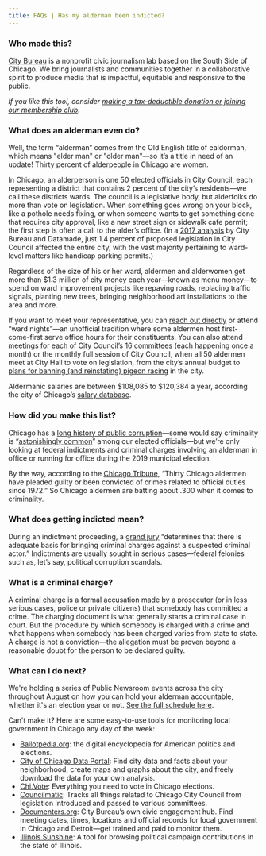 ```yaml
---
title: FAQs | Has my alderman been indicted?
---
```


### Who made this?

[City Bureau](https://www.citybureau.org/) is a nonprofit civic journalism lab based on the South Side of Chicago. We bring journalists and communities together in a collaborative spirit to produce media that is impactful, equitable and responsive to the public.

*If you like this tool, consider [making a tax-deductible donation or joining our membership club](http://citybureau.org/press-club).*

### What does an alderman even do?

Well, the term “alderman” comes from the Old English title of ealdorman, which means "elder man" or "older man"—so it’s a title in need of an update! Thirty percent of alderpeople in Chicago are women. 

In Chicago, an alderperson is one 50 elected officials in City Council, each representing a district that contains 2 percent of the city’s residents—we call these districts wards. The council is a legislative body, but alderfolks do more than vote on legislation. When something goes wrong on your block, like a pothole needs fixing, or when someone wants to get something done that requires city approval, like a new street sign or sidewalk cafe permit; the first step is often a call to the alder’s office. (In a [2017 analysis](https://www.citybureau.org/what-went-wrong) by City Bureau and Datamade, just 1.4 percent of proposed legislation in City Council affected the entire city, with the vast majority pertaining to ward-level matters like handicap parking permits.)

Regardless of the size of his or her ward, aldermen and alderwomen get more than $1.3 million of city money each year—known as menu money—to spend on ward improvement projects like repaving roads, replacing traffic signals, planting new trees, bringing neighborhood art installations to the area and more.

If you want to meet your representative, you can [reach out directly](https://www.chicago.gov/city/en/about/wards.html) or attend “ward nights”—an unofficial tradition where some aldermen host first-come-first serve office hours for their constituents. You can also attend meetings for each of City Council’s 16 [committees](https://www.propublica.org/article/chicago-city-council-legislative-committees-chairs-aldermen-political-favors-patronage) (each happening once a month) or the monthly full session of City Council, when all 50 aldermen meet at City Hall to vote on legislation, from the city’s annual budget to [plans for banning (and reinstating) pigeon racing](https://www.chicagotribune.com/politics/ct-met-chicago-legalize-pigeon-racing-20180628-story.html) in the city.

Aldermanic salaries are between $108,085 to $120,384 a year, according the city of Chicago’s [salary database](https://data.cityofchicago.org/Administration-Finance/Current-Employee-Names-Salaries-and-Position-Title/xzkq-xp2w).

### How did you make this list?

Chicago has a [long history of public corruption](https://en.wikipedia.org/wiki/Corruption_in_Illinois#Chicago_aldermen)—some would say criminality is “[astonishingly common](https://www.economist.com/united-states/2019/01/12/chicagos-political-system-is-set-up-to-produce-corruption)” among our elected officials—but we’re only looking at federal indictments and criminal charges involving an alderman in office or running for office during the 2019 municipal election.

By the way, according to the [Chicago Tribune](https://www.chicagotribune.com/news/breaking/ct-chicago-convicted-aldermen-htmlstory.html), “Thirty Chicago aldermen have pleaded guilty or been convicted of crimes related to official duties since 1972.” So Chicago aldermen are batting about .300 when it comes to criminality.

### What does getting indicted mean?

During an indictment proceeding, a [grand jury](http://www.law.cornell.edu/wex/grand_jury) “determines that there is adequate basis for bringing criminal charges against a suspected criminal actor.” Indictments are usually sought in serious cases—federal felonies such as, let’s say, political corruption scandals.

### What is a criminal charge?

A [criminal charge](https://en.wikipedia.org/wiki/Criminal_charge) is a formal accusation made by a prosecutor (or in less serious cases, police or private citizens) that somebody has committed a crime. The charging document is what generally starts a criminal case in court. But the procedure by which somebody is charged with a crime and what happens when somebody has been charged varies from state to state. A charge is not a conviction—the allegation must be proven beyond a reasonable doubt for the person to be declared guilty.

### What can I do next?

We're holding a series of Public Newsroom events across the city throughout August on how you can hold your alderman accountable, whether it's an election year or not. [See the full schedule here]((https://www.citybureau.org/notebook/2019/7/18/the-public-newsroom-returns-with-a-look-at-your-alderpersons-first-100-days)).

Can’t make it? Here are some easy-to-use tools for monitoring local government in Chicago any day of the week:

* [Ballotpedia.org](https://ballotpedia.org/City_elections_in_Chicago,_Illinois_(2019)): the digital encyclopedia for American politics and elections.
* [City of Chicago Data Portal](https://data.cityofchicago.org/): Find city data and facts about your neighborhood; create maps and graphs about the city, and freely download the data for your own analysis.
* [Chi.Vote](https://chi.vote/): Everything you need to vote in Chicago elections.
* [Councilmatic](https://chicago.councilmatic.org/): Tracks all things related to Chicago City Council from legislation introduced and passed to various committees.
* [Documenters.org](https://www.documenters.org/): City Bureau’s own civic engagement hub. Find meeting dates, times, locations and official records for local government in Chicago and Detroit—get trained and paid to monitor them.
* [Illinois Sunshine](https://illinoissunshine.org/): A tool for browsing political campaign contributions in the state of Illinois.
